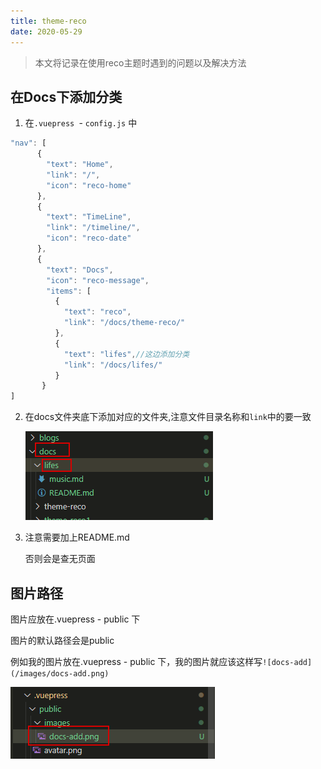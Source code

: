 ```yaml
---
title: theme-reco
date: 2020-05-29
---
```


> 本文将记录在使用reco主题时遇到的问题以及解决方法


## 在Docs下添加分类

1. 在`.vuepress `- `config.js` 中

```js
"nav": [
      {
        "text": "Home",
        "link": "/",
        "icon": "reco-home"
      },
      {
        "text": "TimeLine",
        "link": "/timeline/",
        "icon": "reco-date"
      },
      {
        "text": "Docs",
        "icon": "reco-message",
        "items": [
          {
            "text": "reco",
            "link": "/docs/theme-reco/"
          },
          {
            "text": "lifes",//这边添加分类
            "link": "/docs/lifes/"
          }
       }
]
```

2. 在docs文件夹底下添加对应的文件夹,注意文件目录名称和`link`中的要一致

   ![docs-add](/images/docs-add.png)

3. 注意需要加上README.md

   否则会是查无页面

## 图片路径

图片应放在.vuepress - public 下

图片的默认路径会是public

例如我的图片放在.vuepress - public 下，我的图片就应该这样写`![docs-add](/images/docs-add.png)`

![](/images/docs-reco1.png)